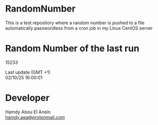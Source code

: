 # RandomNumber    
This is a test repository where a random number is pushed to a file automatically passwordless from a cron job in my Linux CentOS server    
# Random Number of the last run   
15233
      
Last update (GMT +1)    
02/10/25 16:00:01
# Developer    
Hamdy Abou El Anein   
hamdy.aea@protonmail.com
